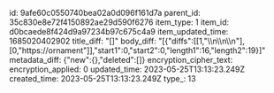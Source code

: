id: 9afe60c0550740bea02a0d096f161d7a
parent_id: 35c830e8e72f4150892ae29d590f6276
item_type: 1
item_id: d0bcaede8f424d9a97234b97c675c4a9
item_updated_time: 1685020402902
title_diff: "[]"
body_diff: "[{\"diffs\":[[1,\"\\\n\\\n\\\n\"],[0,\"https://ornament\"]],\"start1\":0,\"start2\":0,\"length1\":16,\"length2\":19}]"
metadata_diff: {"new":{},"deleted":[]}
encryption_cipher_text: 
encryption_applied: 0
updated_time: 2023-05-25T13:13:23.249Z
created_time: 2023-05-25T13:13:23.249Z
type_: 13